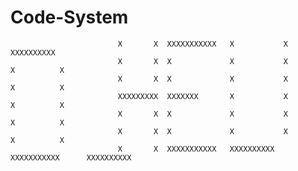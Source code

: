 # Code-System
                            X       X  XXXXXXXXXXX   X           X                XXXXXXXXXX
                            X       X  X             X           X               X          X
                            X       X  X             X           X               X          X
                            XXXXXXXXX  XXXXXXX       X           X               X          X
                            X       X  X             X           X               X          X
                            X       X  X             X           X               X          X
                            X       X  XXXXXXXXXXX   XXXXXXXXXX  XXXXXXXXXXX      XXXXXXXXXX
